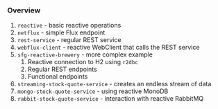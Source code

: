 ### Overview

1. `reactive` - basic reactive operations
2. `netflux` - simple Flux endpoint
3. `rest-service` - regular REST service
4. `webflux-client` - reactive WebClient that calls the REST service
5. `sfg-reactive-brewery` - more complex example
    1. Reactive connection to H2 using `r2dbc`
    2. Regular REST endpoints
    3. Functional endpoints
6. `streaming-stock-quote-service` - creates an endless stream of data
7. `mongo-stock-quote-service` - using reactive MonoDB
8. `rabbit-stock-quote-service` - interaction with reactive RabbitMQ
